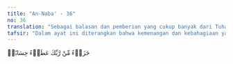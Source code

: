 ```yaml
---
title: "An-Naba' - 36"
no: 36
translation: "Sebagai balasan dan pemberian yang cukup banyak dari Tuhanmu,"
tafsir: "Dalam ayat ini diterangkan bahwa kemenangan dan kebahagiaan yang besar itu adalah pemberian yang banyak dari Allah, sebagai rahmat dan karunia-Nya kepada hamba yang taat kepada-Nya."
---
```


جَزَاۤءً مِّنْ رَّبِّكَ عَطَاۤءً حِسَابًاۙ
